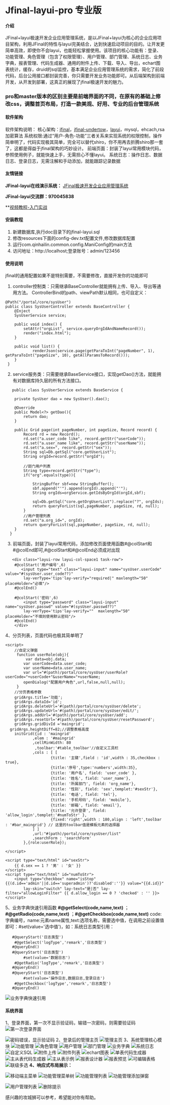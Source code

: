 # Jfinal-layui-pro 专业版

#### 介绍
JFinal+layui极速开发企业应用管理系统，是以JFinal+layui为核心的企业应用项目架构，利用JFinal的特性与layui完美结合，达到快速启动项目的目的。让开发更简单高效，即使你不会layui，也能轻松掌握使用。该项目的核心功能有：登录、功能管理、角色管理（包含了权限管理）、用户管理、部门管理、系统日志、业务字典，报表管理、代码生成器、通用的附件上传、下载、导入、导出，echart图表统计，缓存，druid的sql监控，基本满足企业应用管理系统的需求，简化了前段代码，后台公用接口都封装完善，你只需要开发业务功能即可。从后端架构到前端开发，从开发到部署，这真正的展现了jfinal极速开发的魅力。

 

### pro和master版本的区别主要是前端界面的不同，在原有的基础上修改css，调整首页布局，打造一款美观、好用、专业的后台管理系统


#### 软件架构
软件架构说明：
核心架构：[jfinal](http://www.jfinal.com)，[jfinal-undertow](http://www.jfinal.com/doc/1-4)，[layui](https://www.layui.com/)，mysql，ehcach,rsa加密算法
系统权限:通过“用户-角色-功能”三者关系来实现系统的权限控制，操作简单明了，代码实现极其简单，完全可以替代shiro，你不用再去折腾shiro那一套了，这都是得益于jfinal架构的巧妙设计。
前端页面：封装了layui常用模块代码，参照使用例子，就能快速上手，无需担心不懂layui。
系统日志：操作日志、数据日志、登录日志，无需注解和手动添加，就能跟踪记录数据


#### 友情链接

 **JFinal-layui在线演示系统：** [JFinal极速开发企业应用管理系统](http://www.qinhaisenlin.com:8080/)

 **JFinal-layui交流群：970045838**

 **[视频教程-入门实战](https://www.qinhaisenlin.com/share/47   )

#### 安装教程

1. 新建数据库,执行doc目录下的jfinal-layui.sql
2. 修改resources下面的config-dev.txt配置文件,修改数据库配置
3. 运行com.qinhailin.common.config.ManiConfig的main方法
4. 访问地址：http://localhost;登录账号：admin/123456

#### 使用说明
jfinal的通用配置如果不是特别需要，不需要修改，直接开发你的功能即可

1. controller控制类：只需继承BaseController就能拥有上传、导入、导出等通用方法。
   ControllerBind的path、viewPath默认相同，也可自定义：

```
@Path("/portal/core/sysUser")
public class SysUserController extends BaseController {
	@Inject
	SysUserService service;

	public void index() {
		setAttr("orgList", service.queryOrgIdAndNameRecord());
		render("index.html");
	}

	public void list() {
            renderJson(service.page(getParaToInt("pageNumber", 1), getParaToInt("pageSize", 10), getAllParamsToRecord()));
	}
 }
```

2. service服务类：只需要继承BaseService接口，实现getDao()方法，就能拥有对数据库持久层的所有方法接口。
  
```
   public class SysUserService extends BaseService {

	private SysUser dao = new SysUser().dao();
	
	@Override
	public Model<?> getDao(){
		return dao;
	}

    public Grid page(int pageNumber, int pageSize, Record record) {
		Record rd = new Record();
		rd.set("a.user_code like", record.getStr("userCode"));
		rd.set("a.user_name like", record.getStr("userName"));
		rd.set("a.sex=", record.getStr("sex"));
		String sql=Db.getSql("core.getUserList");
		String orgId=record.getStr("orgId");
		
		//部门用户列表
		String type=record.getStr("type");
		if("org".equals(type)){
			
			StringBuffer sbf=new StringBuffer();
			sbf.append("'").append(orgId).append("'");		
			String orgIds=orgService.getIdsByOrgId(orgId,sbf);
			
			sql=Db.getSql("core.getOrgUserList").replace("?", orgIds);
			return queryForList(sql,pageNumber, pageSize, rd, null);			
		}
		//用户管理列表
		rd.set("a.org_id=", orgId);
		return queryForList(sql,pageNumber, pageSize, rd, null);
	}
  }

```

3. 前端页面，封装了layui常用代码，添加修改页面使用函数#@colStart和#@colEnd即可,#@colStart和#@colEnd必须成对出现
  
```
   <div class="layui-row layui-col-space1 task-row">
	#@colStart('用户编号',6)		
	   <input type="text" class="layui-input" name="sysUser.userCode" value="#(sysUser.user_code??)" 
		lay-verType='tips'lay-verify="required|" maxlength="50" placeHolder="必填"/>
	#@colEnd()
		
	#@colStart('密码',6)
	    <input type="password" class="layui-input" name="sysUser.passwd" value="#(sysUser.passwd??)"
		lay-verType='tips'lay-verify=""  maxlength="50" placeHolder="不填则使用默认密码"/>
	#@colEnd()
    </div>

```

4、分页列表，页面代码也极其简单明了

```
<script>
    //自定义弹窗
	 function userRole(obj){
		 var data=obj.data;
		var userCode=data.user_code;
		var userName=data.user_name;
		var url="#(path)/portal/core/sysUser/userRole?userCode="+userCode+"&userName="+userName;
		openDialog("配置用户角色",url,false,null,null);
	 }
	//分页表格参数
	gridArgs.title='功能';
	gridArgs.dataId='id';
	gridArgs.deleteUrl='#(path)/portal/core/sysUser/delete';
	gridArgs.updateUrl='#(path)/portal/core/sysUser/edit/';
	gridArgs.addUrl='#(path)/portal/core/sysUser/add';
	gridArgs.resetUrl='#(path)/portal/core/sysUser/resetPassword';
	gridArgs.gridDivId ='maingrid';
  gridArgs.heightDiff=82;//调整表格高度
	initGrid({id : 'maingrid'
			,elem : '#maingrid'
			,cellMinWidth: 80
             ,toolbar:'#table_toolbar'//自定义工具栏		
			,cols : [ [
					{title: '主键',field : 'id',width : 35,checkbox : true},						
					{title:'序号',type:'numbers',width:35},
					{title: '用户名', field: 'user_code' },
        			{title: '姓名', field: 'user_name'},
	        		{title: '所属部门', field: 'org_name'},
	        		{title: '性别', field: 'sex',templet:'#sexStr'},
        			{title: '电话', field: 'tel'},
        			{title: '手机号码', field: 'mobile'},
        			{title: '邮箱', field: 'email'},
        			{title: '允许登录', field: 'allow_login',templet:'#numToStr' },																		
					{fixed:'right',width : 180,align : 'left',toolbar : '#bar_maingrid'} // 这里的toolbar值是模板元素的选择器
			] ]
			,url:"#(path)/portal/core/sysUser/list"
			,searchForm : 'searchForm'
		},{role:userRole});
	
</script>

<script type="text/html" id="sexStr">
    {{ d.sex == 1 ? '男' : '女' }}             
</script>
<script type="text/html" id="numToStr">
    <input type="checkbox" name="isStop" {{(d.id=='admin'||d.id=='superadmin')?'disabled':''}} value="{{d.id}}" 
		lay-skin="switch" lay-text="是|否" lay-filter="allowLoginFilter" {{ d.allow_login == 0 ? 'checked' : '' }}>               
</script>
```
5、业务字典快速引用函数
**#@getSelect(code,name,text)** ； **#@getRadio(code,name,text)** ；**#@getCheckbox(code,name,text)** 
code:字典编号，name:元素name属性,text:选项名称，需要选中值，在调用之前设置值即可：#set(value='选中值')，如：系统日志类型引用：
```
   #@queryStart('日志类型')					
	#@getSelect('logType','remark','日志类型')			
   #@queryEnd() 
   #@queryStart('日志类型')
        #set(value='数据日志')					
	#@getRadio('logType','remark','日志类型')			
   #@queryEnd() 
   #@queryStart('日志类型')
        #set(value='操作日志,数据日志,登录日志')					
	#@getCheckbox('logType','remark','日志类型')			
   #@queryEnd() 
```
![业务字典快速引用](https://images.gitee.com/uploads/images/2019/0107/190356_a4e5ac71_1692092.png "日志类型快速引用实例.png")


#### 系统界面
1、登录界面，第一次不显示验证码，输错一次密码，则需要验证码
![第一次登录界面](https://images.gitee.com/uploads/images/2020/1217/174600_440635b1_1692092.png "登录登录.png")

![密码错误，显示验证码](https://images.gitee.com/uploads/images/2020/1217/174703_205ef05a_1692092.png "显示验证码.png")
2、登录后的管理主页
![管理主页](https://images.gitee.com/uploads/images/2020/1222/205352_9487c450_1692092.png "系统管理主页.png")
3、系统管理核心模块
![功能管理](https://images.gitee.com/uploads/images/2020/1222/205555_32261dfa_1692092.png "功能管理.png")
![角色管理](https://images.gitee.com/uploads/images/2020/1222/205651_fe52e54d_1692092.png "角色管理.png")
![用户管理](https://images.gitee.com/uploads/images/2020/1222/205810_3dbc44b1_1692092.png "用户管理.png")
![部门管理](https://images.gitee.com/uploads/images/2020/1222/210053_ace40f91_1692092.png "部门管理.png")
![业务字典](https://images.gitee.com/uploads/images/2020/1222/210310_7dac4ab5_1692092.png "业务字典.png")
![系统日志](https://images.gitee.com/uploads/images/2020/1222/210349_446b56e5_1692092.png "系统日志.png")
![自定义SQL](https://images.gitee.com/uploads/images/2020/1222/210432_96eaa6a8_1692092.png "自定义sql.png")
![附件上传](https://images.gitee.com/uploads/images/2020/1217/160018_b02f38be_1692092.png "附件上传.png")
![附件列表](https://images.gitee.com/uploads/images/2020/1217/160059_447aacad_1692092.png "附件列表.png")
![echart图表](https://images.gitee.com/uploads/images/2020/1217/160140_a64d5839_1692092.png "echart图表.png")
![单表代码生成器](https://images.gitee.com/uploads/images/2020/1222/210914_44c91768_1692092.png "单表代码生成器.png")
![主从表代码生成器](https://images.gitee.com/uploads/images/2020/1217/160317_55b40123_1692092.png "主从表代码生成器.png")
![主从表示例](https://images.gitee.com/uploads/images/2020/1217/160810_05683f52_1692092.png "主从表示例.png")
![报表设计器](https://images.gitee.com/uploads/images/2020/1217/160913_3f056759_1692092.png "报表设计器.png")
![报表预览](https://images.gitee.com/uploads/images/2020/1217/160958_f6997107_1692092.png "报表预览.png")
![可编辑表格](https://images.gitee.com/uploads/images/2020/1217/161043_2b869643_1692092.png "可编辑表格.png")
![联级多选](https://images.gitee.com/uploads/images/2020/1217/161123_9f1cb41e_1692092.png "联级多选.png")
 **4、响应式布局展示：** 

![移动端主菜单](https://images.gitee.com/uploads/images/2020/1222/211404_034d7e13_1692092.png "移动端菜单.png")
![功能管理菜单树](https://images.gitee.com/uploads/images/2020/1222/211445_16e2dfd0_1692092.png "功能管理菜单树.png")
![功能管理列表](https://images.gitee.com/uploads/images/2020/1222/211616_9bf6a1e5_1692092.png "功能管理列表.png")
![功能管理添加弹窗](https://images.gitee.com/uploads/images/2020/1222/211652_f0cb6d53_1692092.png "功能管理添加弹窗.png")

![用户管理列表](https://images.gitee.com/uploads/images/2020/1222/211941_93cff64b_1692092.png "用户管理列表.png")
![删除提示](https://images.gitee.com/uploads/images/2020/1222/212333_7f747c6f_1692092.png "删除提示.png")

感兴趣的攻城狮可以参考，希望能对你有帮助。